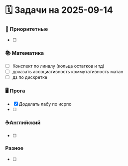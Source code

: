 # 🗓️ Задачи на 2025-09-14

### 🚀 Приоритетные
- [ ] 

### 📚 Математика
- [ ] Конспект по линалу (кольца остатков и тд)
- [ ] доказать ассоциативность коммутативность матан
- [ ] дз по дискретке

### 🖥️ Прога
- [x] Доделать лабу по исрпо
- [ ] 

### ☕️Английский
- [ ] 
 
###  Разное
- [ ] 